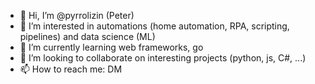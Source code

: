 - 👋 Hi, I’m @pyrrolizin (Peter)
- 👀 I’m interested in automations (home automation, RPA, scripting, pipelines) and data science (ML)
- 🌱 I’m currently learning web frameworks, go
- 💞️ I’m looking to collaborate on interesting projects (python, js, C#, ...)
- 📫 How to reach me: DM

<!---
pyrrolizin/pyrrolizin is a ✨ special ✨ repository because its `README.md` (this file) appears on your GitHub profile.
You can click the Preview link to take a look at your changes.
--->
